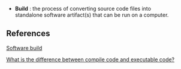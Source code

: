 - **Build** : the process of converting source code files into standalone software artifact(s) that can be run on a computer.

## References

[Software build](https://en.wikipedia.org/wiki/Software_build)

[What is the difference between compile code and executable code?](https://stackoverflow.com/questions/2310261/what-is-the-difference-between-compile-code-and-executable-code)